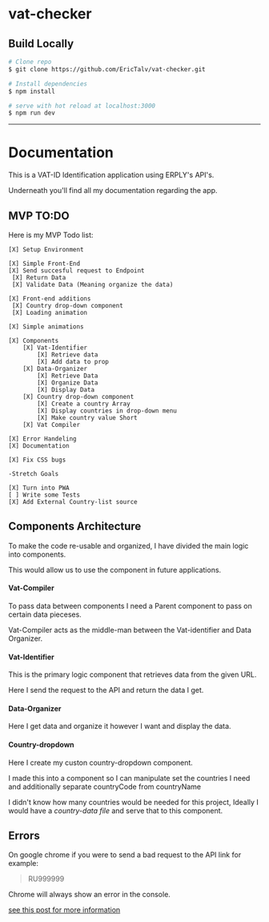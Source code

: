 # vat-checker


## Build Locally 

```bash
# Clone repo
$ git clone https://github.com/EricTalv/vat-checker.git

# Install dependencies
$ npm install

# serve with hot reload at localhost:3000
$ npm run dev

```


-------

# Documentation 

This is a VAT-ID Identification application using ERPLY's API's.

Underneath you'll find all my documentation regarding the app.

## MVP TO:DO 

Here is my MVP Todo list: 

```
[X] Setup Environment

[X] Simple Front-End
[X] Send succesful request to Endpoint
 [X] Return Data 
 [X] Validate Data (Meaning organize the data)

[X] Front-end additions
 [X] Country drop-down component
 [X] Loading animation

[X] Simple animations

[X] Components
    [X] Vat-Identifier
        [X] Retrieve data
        [X] Add data to prop
    [X] Data-Organizer
        [X] Retrieve Data
        [X] Organize Data
        [X] Display Data
    [X] Country drop-down component
        [X] Create a country Array 
        [X] Display countries in drop-down menu
        [X] Make country value Short
    [X] Vat Compiler

[X] Error Handeling
[X] Documentation

[X] Fix CSS bugs

-Stretch Goals

[X] Turn into PWA
[ ] Write some Tests 
[X] Add External Country-list source

```
 
## Components Architecture

To make the code re-usable and organized, I have divided
the main logic into components.

This would allow us to use the component in future applications. 

#### Vat-Compiler

To pass data between components I need a Parent component to
pass on certain data pieceses.

Vat-Compiler acts as the middle-man between the Vat-identifier and Data Organizer.

#### Vat-Identifier

This is the primary logic component that retrieves
data from the given URL.

Here I send the request to the API and return the data I get.

#### Data-Organizer 

Here I get data and organize it however I want and display the data.

#### Country-dropdown 

Here I create my custon country-dropdown component.

I made this into a component so I can manipulate set the countries
I need and additionally separate countryCode from countryName

I didn't know how many countries would be needed for this project,
Ideally I would have a *country-data file* and serve that to this
component. 

## Errors

On google chrome if you were to send a bad request to the API link 
for example:

> 
>  RU999999
>

Chrome will always show an error in the console.

[see this post for more information](https://github.com/axios/axios/issues/1947)


